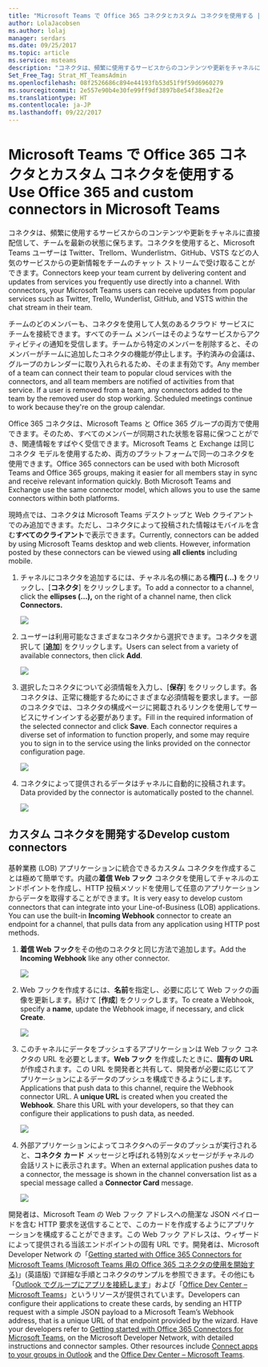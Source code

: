```yaml
---
title: "Microsoft Teams で Office 365 コネクタとカスタム コネクタを使用する | Microsoft サポート"
author: LolaJacobsen
ms.author: lolaj
manager: serdars
ms.date: 09/25/2017
ms.topic: article
ms.service: msteams
description: "コネクタは、頻繁に使用するサービスからのコンテンツや更新をチャネルに直接配信して、チームを最新の状態に保ちます。"
Set_Free_Tag: Strat_MT_TeamsAdmin
ms.openlocfilehash: 08f2526686c894e44193fb53d51f9f59d6960279
ms.sourcegitcommit: 2e557e90b4e30fe99ff9df3897b8e54f38ea2f2e
ms.translationtype: HT
ms.contentlocale: ja-JP
ms.lasthandoff: 09/22/2017
---
```

<a name="use-office-365-and-custom-connectors-in-microsoft-teams"></a><span data-ttu-id="aba44-103">Microsoft Teams で Office 365 コネクタとカスタム コネクタを使用する</span><span class="sxs-lookup"><span data-stu-id="aba44-103">Use Office 365 and custom connectors in Microsoft Teams</span></span>
=======================================================

<span data-ttu-id="aba44-p101">コネクタは、頻繁に使用するサービスからのコンテンツや更新をチャネルに直接配信して、チームを最新の状態に保ちます。コネクタを使用すると、Microsoft Teams ユーザーは Twitter、Trelloｍ、Wunderlistｍ、GitHub、VSTS などの人気のサービスからの更新情報をチームのチャット ストリームで受け取ることができます。</span><span class="sxs-lookup"><span data-stu-id="aba44-p101">Connectors keep your team current by delivering content and updates from services you frequently use directly into a channel. With connectors, your Microsoft Teams users can receive updates from popular services such as Twitter, Trello, Wunderlist, GitHub, and VSTS within the chat stream in their team.</span></span>

<span data-ttu-id="aba44-p102">チームのどのメンバーも、コネクタを使用して人気のあるクラウド サービスにチームを接続できます。すべてのチーム メンバーはそのようなサービスからアクティビティの通知を受信します。チームから特定のメンバーを削除すると、そのメンバーがチームに追加したコネクタの機能が停止します。予約済みの会議は、グループのカレンダーに取り入れられるため、そのまま有効です。</span><span class="sxs-lookup"><span data-stu-id="aba44-p102">Any member of a team can connect their team to popular cloud services with the connectors, and all team members are notified of activities from that service. If a user is removed from a team, any connectors added to the team by the removed user do stop working. Scheduled meetings continue to work because they're on the group calendar.</span></span>

<span data-ttu-id="aba44-p103">Office 365 コネクタは、Microsoft Teams と Office 365 グループの両方で使用できます。そのため、すべてのメンバーが同期された状態を容易に保つことができ、関連情報をすばやく受信できます。Microsoft Teams と Exchange は同じコネクタ モデルを使用するため、両方のプラットフォームで同一のコネクタを使用できます。</span><span class="sxs-lookup"><span data-stu-id="aba44-p103">Office 365 connectors can be used with both Microsoft Teams and Office 365 groups, making it easier for all members stay in sync and receive relevant information quickly. Both Microsoft Teams and Exchange use the same connector model, which allows you to use the same connectors within both platforms.</span></span>

<span data-ttu-id="aba44-p104">現時点では、コネクタは Microsoft Teams デスクトップと Web クライアントでのみ追加できます。ただし、コネクタによって投稿された情報はモバイルを含む**すべてのクライアント**で表示できます。</span><span class="sxs-lookup"><span data-stu-id="aba44-p104">Currently, connectors can be added by using Microsoft Teams desktop and web clients. However, information posted by these connectors can be viewed using **all clients** including mobile.</span></span>

1.  <span data-ttu-id="aba44-113">チャネルにコネクタを追加するには、チャネル名の横にある**楕円 (…)** をクリックし、[**コネクタ**] をクリックします。</span><span class="sxs-lookup"><span data-stu-id="aba44-113">To add a connector to a channel, click the **ellipses (…),** on the right of a channel name, then click **Connectors.**</span></span>

    ![](media/Use_Office_365_and_custom_connectors_in_Microsoft_Teams_image1.png)

2.  <span data-ttu-id="aba44-114">ユーザーは利用可能なさまざまなコネクタから選択できます。コネクタを選択して [**追加**] をクリックします。</span><span class="sxs-lookup"><span data-stu-id="aba44-114">Users can select from a variety of available connectors, then click **Add**.</span></span>

    ![](media/Use_Office_365_and_custom_connectors_in_Microsoft_Teams_image2.png)

3.  <span data-ttu-id="aba44-p105">選択したコネクタについて必須情報を入力し、[**保存**] をクリックします。各コネクタは、正常に機能するためにさまざまな必須情報を要求します。一部のコネクタでは、コネクタの構成ページに掲載されるリンクを使用してサービスにサインインする必要があります。</span><span class="sxs-lookup"><span data-stu-id="aba44-p105">Fill in the required information of the selected connector and click **Save**. Each connector requires a diverse set of information to function properly, and some may require you to sign in to the service using the links provided on the connector configuration page.</span></span>

    ![](media/Use_Office_365_and_custom_connectors_in_Microsoft_Teams_image3.png)

4.  <span data-ttu-id="aba44-117">コネクタによって提供されるデータはチャネルに自動的に投稿されます。</span><span class="sxs-lookup"><span data-stu-id="aba44-117">Data provided by the connector is automatically posted to the channel.</span></span>

    ![](media/Use_Office_365_and_custom_connectors_in_Microsoft_Teams_image4.png)

<a name="develop-custom-connectors"></a><span data-ttu-id="aba44-118">カスタム コネクタを開発する</span><span class="sxs-lookup"><span data-stu-id="aba44-118">Develop custom connectors</span></span>
-----------------------------

<span data-ttu-id="aba44-p106">基幹業務 (LOB) アプリケーションに統合できるカスタム コネクタを作成することは極めて簡単です。内蔵の**着信 Web フック** コネクタを使用してチャネルのエンドポイントを作成し、HTTP 投稿メソッドを使用して任意のアプリケーションからデータを取得することができます。</span><span class="sxs-lookup"><span data-stu-id="aba44-p106">It is very easy to develop custom connectors that can integrate into your Line-of-Business (LOB) applications. You can use the built-in **Incoming Webhook** connector to create an endpoint for a channel, that pulls data from any application using HTTP post methods.</span></span>

1.  <span data-ttu-id="aba44-121">**着信 Web フック**をその他のコネクタと同じ方法で追加します。</span><span class="sxs-lookup"><span data-stu-id="aba44-121">Add the **Incoming Webhook** like any other connector.</span></span>

    ![](media/Use_Office_365_and_custom_connectors_in_Microsoft_Teams_image5.png)

2.  <span data-ttu-id="aba44-122">Web フックを作成するには、**名前**を指定し、必要に応じて Web フックの画像を更新します。続けて [**作成**] をクリックします。</span><span class="sxs-lookup"><span data-stu-id="aba44-122">To create a Webhook, specify a **name**, update the Webhook image, if necessary, and click **Create**.</span></span>

    ![](media/Use_Office_365_and_custom_connectors_in_Microsoft_Teams_image6.png)

3.  <span data-ttu-id="aba44-p107">このチャネルにデータをプッシュするアプリケーションは Web フック コネクタの URL を必要とします。**Web フック** を作成したときに、**固有の URL** が作成されます。この URL を開発者と共有して、開発者が必要に応じてアプリケーションによるデータのプッシュを構成できるようにします。</span><span class="sxs-lookup"><span data-stu-id="aba44-p107">Applications that push data to this channel, require the Webhook connector URL. A **unique URL** is created when you created the **Webhook**. Share this URL with your developers, so that they can configure their applications to push data, as needed.</span></span>

    ![](media/Use_Office_365_and_custom_connectors_in_Microsoft_Teams_image7.png)

4.  <span data-ttu-id="aba44-126">外部アプリケーションによってコネクタへのデータのプッシュが実行されると、**コネクタ カード** メッセージと呼ばれる特別なメッセージがチャネルの会話リストに表示されます。</span><span class="sxs-lookup"><span data-stu-id="aba44-126">When an external application pushes data to a connector, the message is shown in the channel conversation list as a special message called a **Connector Card** message.</span></span>

    ![](media/Use_Office_365_and_custom_connectors_in_Microsoft_Teams_image8.png)

<span data-ttu-id="aba44-p108">開発者は、Microsoft Team の Web フック アドレスへの簡潔な JSON ペイロードを含む HTTP 要求を送信することで、このカードを作成するようにアプリケーションを構成することができます。この Web フック アドレスは、ウィザードによって提供される当該エンドポイントの固有 URL です。開発者は、Microsoft Developer Network の「[Getting started with Office 365 Connectors for Microsoft Teams (Microsoft Teams 用の Office 365 コネクタの使用を開始する)](https://go.microsoft.com/fwlink/?linkid=855783)」(英語版) で詳細な手順とコネクタのサンプルを参照できます。その他にも「[Outlook でグループにアプリを接続します](https://support.office.com/en-us/article/Connect-apps-to-your-groups-in-Outlook-ed0ce547-038f-4902-b9b3-9e518ae6fbab)」および「[Office Dev Center – Microsoft Teams](https://go.microsoft.com/fwlink/?linkid=855784)」というリソースが提供されています。</span><span class="sxs-lookup"><span data-stu-id="aba44-p108">Developers can configure their applications to create these cards, by sending an HTTP request with a simple JSON payload to a Microsoft Team’s Webhook address, that is a unique URL of that endpoint provided by the wizard. Have your developers refer to [Getting started with Office 365 Connectors for Microsoft Teams](https://go.microsoft.com/fwlink/?linkid=855783), on the Microsoft Developer Network, with detailed instructions and connector samples. Other resources include [Connect apps to your groups in Outlook](https://support.office.com/en-us/article/Connect-apps-to-your-groups-in-Outlook-ed0ce547-038f-4902-b9b3-9e518ae6fbab) and the [Office Dev Center – Microsoft Teams](https://go.microsoft.com/fwlink/?linkid=855784).</span></span>
